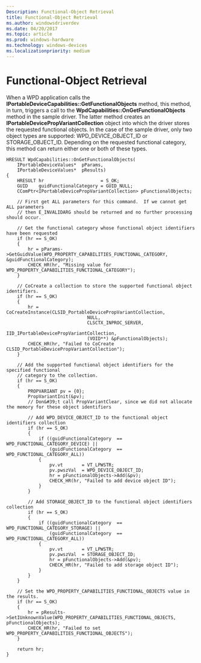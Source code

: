 ```yaml
---
Description: Functional-Object Retrieval
title: Functional-Object Retrieval
ms.author: windowsdriverdev
ms.date: 04/20/2017
ms.topic: article
ms.prod: windows-hardware
ms.technology: windows-devices
ms.localizationpriority: medium
---
```


# Functional-Object Retrieval


When a WPD application calls the **IPortableDeviceCapabilities::GetFunctionalObjects** method, this method, in turn, triggers a call to the **WpdCapabilities::OnGetFunctionalObjects** method in the sample driver. The latter method creates an **IPortableDevicePropVariantCollection** object into which the driver stores the requested functional objects. In the case of the sample driver, only two object types are supported: WPD\_DEVICE\_OBJECT\_ID or STORAGE\_OBJECT\_ID. Depending on the requested functional category, this method can return either one or both of these types.

```ManagedCPlusPlus
HRESULT WpdCapabilities::OnGetFunctionalObjects(
    IPortableDeviceValues*  pParams,
    IPortableDeviceValues*  pResults)
{
    HRESULT hr                     = S_OK;
    GUID    guidFunctionalCategory = GUID_NULL;
    CComPtr<IPortableDevicePropVariantCollection> pFunctionalObjects;

    // First get ALL parameters for this command.  If we cannot get ALL parameters
    // then E_INVALIDARG should be returned and no further processing should occur.

    // Get the functional category whose functional object identifiers have been requested
    if (hr == S_OK)
    {
        hr = pParams->GetGuidValue(WPD_PROPERTY_CAPABILITIES_FUNCTIONAL_CATEGORY, &guidFunctionalCategory);
        CHECK_HR(hr, "Missing value for WPD_PROPERTY_CAPABILITIES_FUNCTIONAL_CATEGORY");
    }

    // CoCreate a collection to store the supported functional object identifiers.
    if (hr == S_OK)
    {
        hr = CoCreateInstance(CLSID_PortableDevicePropVariantCollection,
                              NULL,
                              CLSCTX_INPROC_SERVER,
                              IID_IPortableDevicePropVariantCollection,
                              (VOID**) &pFunctionalObjects);
        CHECK_HR(hr, "Failed to CoCreate CLSID_PortableDevicePropVariantCollection");
    }

    // Add the supported functional object identifiers for the specified functional
    // category to the collection.
    if (hr == S_OK)
    {
        PROPVARIANT pv = {0};
        PropVariantInit(&pv);
        // Don&#39;t call PropVariantClear, since we did not allocate the memory for these object identifiers

        // Add WPD_DEVICE_OBJECT_ID to the functional object identifiers collection
        if (hr == S_OK)
        {
            if ((guidFunctionalCategory  == WPD_FUNCTIONAL_CATEGORY_DEVICE) ||
                (guidFunctionalCategory  == WPD_FUNCTIONAL_CATEGORY_ALL))
            {
                pv.vt       = VT_LPWSTR;
                pv.pwszVal  = WPD_DEVICE_OBJECT_ID;
                hr = pFunctionalObjects->Add(&pv);
                CHECK_HR(hr, "Failed to add device object ID");
            }
        }

        // Add STORAGE_OBJECT_ID to the functional object identifiers collection
        if (hr == S_OK)
        {
            if ((guidFunctionalCategory  == WPD_FUNCTIONAL_CATEGORY_STORAGE) ||
                (guidFunctionalCategory  == WPD_FUNCTIONAL_CATEGORY_ALL))
            {
                pv.vt       = VT_LPWSTR;
                pv.pwszVal  = STORAGE_OBJECT_ID;
                hr = pFunctionalObjects->Add(&pv);
                CHECK_HR(hr, "Failed to add storage object ID");
            }
        }
    }

    // Set the WPD_PROPERTY_CAPABILITIES_FUNCTIONAL_OBJECTS value in the results.
    if (hr == S_OK)
    {
        hr = pResults->SetIUnknownValue(WPD_PROPERTY_CAPABILITIES_FUNCTIONAL_OBJECTS, pFunctionalObjects);
        CHECK_HR(hr, "Failed to set WPD_PROPERTY_CAPABILITIES_FUNCTIONAL_OBJECTS");
    }

    return hr;
}
```

 

 




